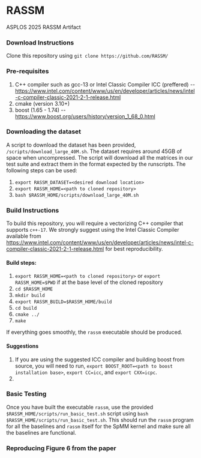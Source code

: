 # RASSM
ASPLOS 2025 RASSM Artifact

### Download Instructions
Clone this repository using `git clone https://github.com/RASSM/`

### Pre-requisites
1. C++ compiler such as gcc-13 or Intel Classic Compiler ICC (preffered) -- https://www.intel.com/content/www/us/en/developer/articles/news/intel-c-compiler-classic-2021-2-1-release.html
2. cmake (version 3.10+)
3. boost (1.65 - 1.74) -- https://www.boost.org/users/history/version_1_68_0.html

### Downloading the dataset
A script to download the dataset has been provided, `/scripts/download_large_40M.sh`. The dataset requires around 45GB of space when uncompressed. The script will download all the matrices in our test suite and extract them in the format expected by the runscripts. The following steps can be used:
1. `export RASSM_DATASET=<desired download location>`
2. `export RASSM_HOME=<path to cloned repository>`
3. `bash $RASSM_HOME/scripts/download_large_40M.sh`

### Build Instructions

To build this repository, you will require a vectorizing C++ compiler that supports `c++-17`. We strongly suggest using the Intel Classic Compiler available from https://www.intel.com/content/www/us/en/developer/articles/news/intel-c-compiler-classic-2021-2-1-release.html for best reproducibility.

#### Build steps:

1. `export RASSM_HOME=<path to cloned repository>` or `export RASSM_HOME=$PWD` if at the base level of the cloned repository
2. `cd $RASSM_HOME`
3. `mkdir build`
4. `export RASSM_BUILD=$RASSM_HOME/build`
5. `cd build`
6. `cmake ../`
7. `make`

If everything goes smoothly, the `rassm` executable should be produced.

#### Suggestions
1. If you are using the suggested ICC compiler and building boost from source, you will need to run, `export BOOST_ROOT=<path to boost installation base>`, `export CC=icc`, and `export CXX=icpc`.
2.

### Basic Testing
Once you have built the executable `rassm`, use the provided `$RASSM_HOME/scripts/run_basic_test.sh` script using `bash $RASSM_HOME/scripts/run_basic_test.sh`. This should run the `rassm` program for all the baselines and `rassm` itself for the SpMM kernel and make sure all the baselines are functional.

### Reproducing Figure 6 from the paper
